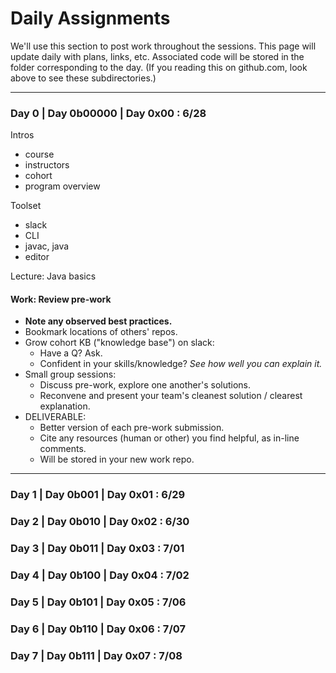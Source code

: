 # Daily Assignments
We'll use this section to post work throughout the sessions. This page will update daily with plans, links, etc. Associated code will be stored in the folder corresponding to the day. (If you reading this on github.com, look above to see these subdirectories.)

---

### Day 0 | Day 0b00000 | Day 0x00 : 6/28
Intros
- course
- instructors
- cohort
- program overview

Toolset
- slack
- CLI 
- javac, java
- editor

Lecture: Java basics

#### Work: Review pre-work
- __Note any observed best practices.__
- Bookmark locations of others' repos.
- Grow cohort KB ("knowledge base") on slack:
  - Have a Q? Ask.
  - Confident in your skills/knowledge? _See how well you can explain it._
- Small group sessions:
  - Discuss pre-work, explore one another's solutions.
  - Reconvene and present your team's cleanest solution / clearest explanation.
- DELIVERABLE:
  - Better version of each pre-work submission.
  - Cite any resources (human or other) you find helpful, as in-line comments.
  - Will be stored in your new work repo.

* * *

### Day 1 | Day 0b001 | Day 0x01 : 6/29
### Day 2 | Day 0b010 | Day 0x02 : 6/30
### Day 3 | Day 0b011 | Day 0x03 : 7/01
### Day 4 | Day 0b100 | Day 0x04 : 7/02
### Day 5 | Day 0b101 | Day 0x05 : 7/06
### Day 6 | Day 0b110 | Day 0x06 : 7/07
### Day 7 | Day 0b111 | Day 0x07 : 7/08
